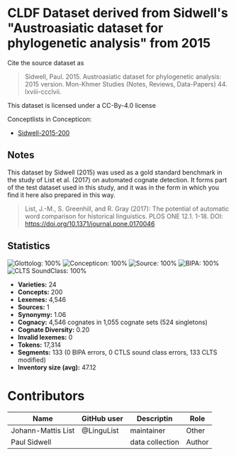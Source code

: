 # CLDF Dataset derived from Sidwell's "Austroasiatic dataset for phylogenetic analysis" from 2015

Cite the source dataset as

> Sidwell, Paul. 2015. Austroasiatic dataset for phylogenetic analysis: 2015 version. Mon-Khmer Studies (Notes, Reviews, Data-Papers) 44. lxviii-ccclvii.

This dataset is licensed under a CC-By-4.0 license


Conceptlists in Concepticon:
- [Sidwell-2015-200](https://concepticon.clld.org/contributions/Sidwell-2015-200)
## Notes

This dataset by Sidwell (2015) was used as a gold standard benchmark in the study of List et al. (2017) on automated cognate detection. It forms part of the test dataset used in this study, and it was in the form in which you find it here also prepared in this way.

> List, J.-M., S. Greenhill, and R. Gray (2017): The potential of automatic word comparison for historical linguistics. PLOS ONE 12.1. 1-18. DOI: https://doi.org/10.1371/journal.pone.0170046







## Statistics


![Glottolog: 100%](https://img.shields.io/badge/Glottolog-100%25-brightgreen.svg "Glottolog: 100%")
![Concepticon: 100%](https://img.shields.io/badge/Concepticon-100%25-brightgreen.svg "Concepticon: 100%")
![Source: 100%](https://img.shields.io/badge/Source-100%25-brightgreen.svg "Source: 100%")
![BIPA: 100%](https://img.shields.io/badge/BIPA-100%25-brightgreen.svg "BIPA: 100%")
![CLTS SoundClass: 100%](https://img.shields.io/badge/CLTS%20SoundClass-100%25-brightgreen.svg "CLTS SoundClass: 100%")

- **Varieties:** 24
- **Concepts:** 200
- **Lexemes:** 4,546
- **Sources:** 1
- **Synonymy:** 1.06
- **Cognacy:** 4,546 cognates in 1,055 cognate sets (524 singletons)
- **Cognate Diversity:** 0.20
- **Invalid lexemes:** 0
- **Tokens:** 17,314
- **Segments:** 133 (0 BIPA errors, 0 CTLS sound class errors, 133 CLTS modified)
- **Inventory size (avg):** 47.12

# Contributors

Name               | GitHub user | Descriptin |Role
---                | ---         | --- | ---
Johann-Mattis List | @LinguList  | maintainer | Other 
Paul Sidwell | | data collection | Author


